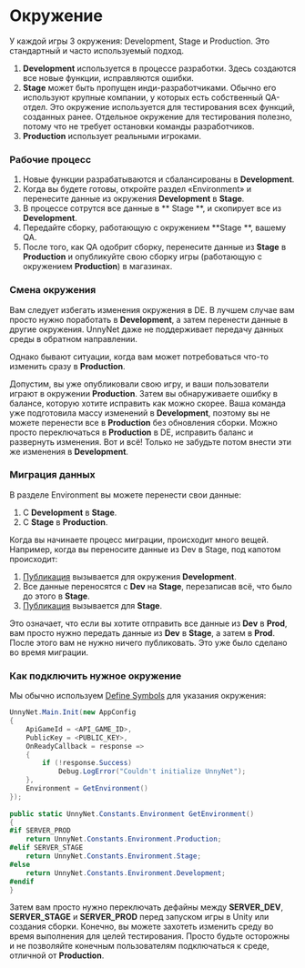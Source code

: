 # Окружение

У каждой игры 3 окружения: Development, Stage и Production. Это стандартный и часто используемый подход.

1. **Development** используется в процессе разработки. Здесь создаются все новые функции, исправляются ошибки.
2. **Stage** может быть пропущен инди-разработчиками. Обычно его используют крупные компании, у которых есть собственный QA-отдел. Это окружение используется для тестирования всех функций, созданных ранее. Отдельное окружение для тестирования полезно, потому что не требует остановки команды разработчиков.
3. **Production** использует реальными игроками.


### Рабочие процесс

1. Новые функции разрабатываются и сбалансированы в **Development**.
2. Когда вы будете готовы, откройте раздел «Environment» и перенесите данные из окружения **Development** в **Stage**.
3. В процессе сотрутся все данные в ** Stage **, и скопирует все из **Development**.
4. Передайте сборку, работающую с окружением **Stage **, вашему QA.
5. После того, как QA одобрит сборку, перенесите данные из **Stage** в **Production** и опубликуйте свою сборку игры (работающую с окружением **Production**) в магазинах.

### Смена окружения

Вам следует избегать изменения окружения в DE. В лучшем случае вам просто нужно поработать в **Development**, а затем перенести данные в другие окружения. UnnyNet даже не поддерживает передачу данных среды в обратном направлении.

Однако бывают ситуации, когда вам может потребоваться что-то изменить сразу в **Production**.

Допустим, вы уже опубликовали свою игру, и ваши пользователи играют в окружении **Production**. Затем вы обнаруживаете ошибку в балансе, которую хотите исправить как можно скорее. Ваша команда уже подготовила массу изменений в **Development**, поэтому вы не можете перенести все в **Production** без обновления сборки. Можно просто переключаться в **Production** в DE, исправить баланс и развернуть изменения. Вот и всё! Только не забудьте потом внести эти же изменения в **Development**.

### Миграция данных

В разделе Environment вы можете перенести свои данные:

1. С **Development** в **Stage**.
2. С **Stage** в **Production**.

Когда вы начинаете процесс миграции, происходит много вещей. Например, когда вы переносите данные из Dev в Stage, под капотом происходит:
1.  [Публикация](/data_editor/deploy) вызывается для окружения **Development**.
2.  Все данные переносятся с **Dev** на **Stage**, перезаписав всё, что было до этого в **Stage**.
3.  [Публикация](/data_editor/deploy) вызывается для **Stage**.

Это означает, что если вы хотите отправить все данные из **Dev** в **Prod**, вам просто нужно передать данные из **Dev** в **Stage**, а затем в **Prod**. После этого вам не нужно ничего публиковать. Это уже было сделано во время миграции.

### Как подключить нужное окружение

Мы обычно используем [Define Symbols](https://docs.unity3d.com/Manual/PlatformDependentCompilation.html) для указания окружения:

```csharp fct_label="Unity"
UnnyNet.Main.Init(new AppConfig
{
    ApiGameId = <API_GAME_ID>,
    PublicKey = <PUBLIC_KEY>,
    OnReadyCallback = response =>
    {
        if (!response.Success)
            Debug.LogError("Couldn't initialize UnnyNet");
    },
    Environment = GetEnvironment()
});
            
public static UnnyNet.Constants.Environment GetEnvironment()
{
#if SERVER_PROD
    return UnnyNet.Constants.Environment.Production;
#elif SERVER_STAGE
    return UnnyNet.Constants.Environment.Stage;
#else
    return UnnyNet.Constants.Environment.Development;
#endif
}
```

Затем вам просто нужно переключать дефайны между **SERVER_DEV**, **SERVER_STAGE** и **SERVER_PROD** перед запуском игры в Unity или создания сборки.
Конечно, вы можете захотеть изменить среду во время выполнения для целей тестирования. Просто будьте осторожны и не позволяйте конечным пользователям подключаться к среде, отличной от **Production**. 